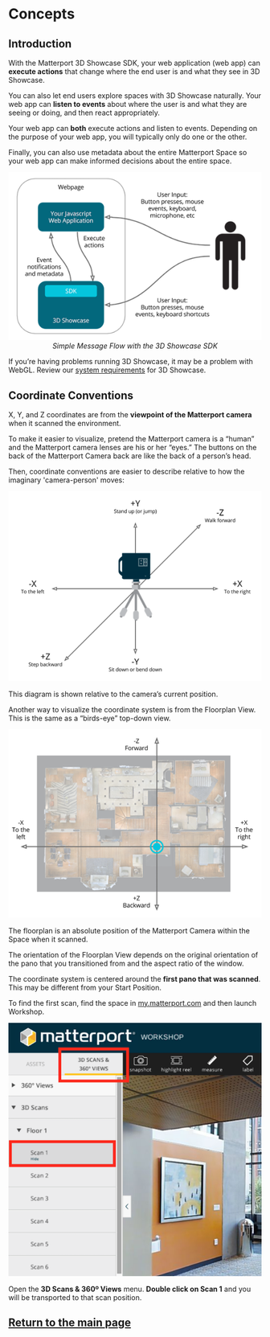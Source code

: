 # Concepts

## Introduction

With the Matterport 3D Showcase SDK, your web application (web app) can **execute actions** that change where the end user is and what they see in 3D Showcase.

You can also let end users explore spaces with 3D Showcase naturally. Your web app can **listen to events** about where the user is and what they are seeing or doing, and then react appropriately.

Your web app can **both** execute actions and listen to events. Depending on the purpose of your web app, you will typically only do one or the other.

Finally, you can also use metadata about the entire Matterport Space so your web app can make informed decisions about the entire space.

<p align="center">
  <img src="images/message-flow.png"/><br/>
  <em>Simple Message Flow with the 3D Showcase SDK</em>
</p>

<div class="note">If you’re having problems running 3D Showcase, it may be a problem with WebGL. Review our <a href="https://support.matterport.com/hc/articles/208220058">system requirements</a> for 3D Showcase.</div>


## Coordinate Conventions

X, Y, and Z coordinates are from the **viewpoint of the Matterport camera** when it scanned the environment.

To make it easier to visualize, pretend the Matterport camera is a “human” and the Matterport camera lenses are his or her “eyes.” The buttons on the back of the Matterport Camera back are like the back of a person’s head.

Then, coordinate conventions are easier to describe relative to how the imaginary 'camera-person' moves:

<p align="center">
  <img src="images/xyz-coordinate-system.png"/><br/>
</p>

This diagram is shown relative to the camera’s current position.

Another way to visualize the coordinate system is from the Floorplan View. This is the same as a “birds-eye” top-down view.

<p align="center">
  <img src="images/top-down-coordinate-system.png"/><br/>
</p>

The floorplan is an absolute position of the Matterport Camera within the Space when it scanned.

The orientation of the Floorplan View depends on the original orientation of the pano that you transitioned from and the aspect ratio of the window.

The coordinate system is centered around the **first pano that was scanned**. This may be different from your Start Position.

To find the first scan, find the space in [my.matterport.com](https://my.matterport.com) and then launch Workshop.

<p align="center">
  <img src="images/first-scan-in-matterport-workshop.png"/><br/>
</p>

Open the **3D Scans & 360º Views** menu. **Double click on Scan 1** and you will be transported to that scan position.


## [Return to the main page](index.md)
